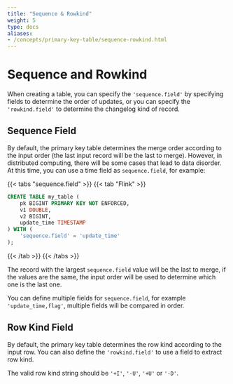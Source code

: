 ```yaml
---
title: "Sequence & Rowkind"
weight: 5
type: docs
aliases:
- /concepts/primary-key-table/sequence-rowkind.html
---
```

<!--
Licensed to the Apache Software Foundation (ASF) under one
or more contributor license agreements.  See the NOTICE file
distributed with this work for additional information
regarding copyright ownership.  The ASF licenses this file
to you under the Apache License, Version 2.0 (the
"License"); you may not use this file except in compliance
with the License.  You may obtain a copy of the License at

  http://www.apache.org/licenses/LICENSE-2.0

Unless required by applicable law or agreed to in writing,
software distributed under the License is distributed on an
"AS IS" BASIS, WITHOUT WARRANTIES OR CONDITIONS OF ANY
KIND, either express or implied.  See the License for the
specific language governing permissions and limitations
under the License.
-->

# Sequence and Rowkind

When creating a table, you can specify the `'sequence.field'` by specifying fields to determine the order of updates,
or you can specify the `'rowkind.field'` to determine the changelog kind of record.

## Sequence Field

By default, the primary key table determines the merge order according to the input order (the last input record will be the last to merge). However, in distributed computing,
there will be some cases that lead to data disorder. At this time, you can use a time field as `sequence.field`, for example:

{{< tabs "sequence.field" >}}
{{< tab "Flink" >}}
```sql
CREATE TABLE my_table (
    pk BIGINT PRIMARY KEY NOT ENFORCED,
    v1 DOUBLE,
    v2 BIGINT,
    update_time TIMESTAMP
) WITH (
    'sequence.field' = 'update_time'
);
```
{{< /tab >}}
{{< /tabs >}}

The record with the largest `sequence.field` value will be the last to merge, if the values are the same, the input
order will be used to determine which one is the last one.

You can define multiple fields for `sequence.field`, for example `'update_time,flag'`, multiple fields will be compared in order.

## Row Kind Field

By default, the primary key table determines the row kind according to the input row. You can also define the
`'rowkind.field'` to use a field to extract row kind.

The valid row kind string should be `'+I'`, `'-U'`, `'+U'` or `'-D'`.
